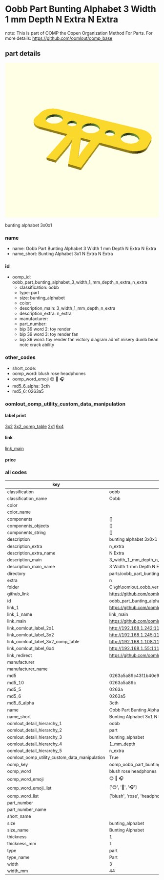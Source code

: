# Oobb Part Bunting Alphabet 3 Width 1 mm Depth N Extra N Extra  

note: This is part of OOMP the Oopen Organization Method For Parts. For more details: https://github.com/oomlout/oomp_base

##  part details
  

[![](3dpr.png)](3dpr.png)

bunting alphabet 3x0x1



### name
* name: Oobb Part Bunting Alphabet 3 Width 1 mm Depth N Extra N Extra
* name_short: Bunting Alphabet 3x1 N Extra N Extra
### id
* oomp_id: oobb_part_bunting_alphabet_3_width_1_mm_depth_n_extra_n_extra
  * classification: oobb
  * type: part
  * size: bunting_alphabet
  * color: 
  * description_main: 3_width_1_mm_depth_n_extra
  * description_extra: n_extra
  * manufacturer: 
  * part_number: 
  * bip 39 word 2: toy render
  * bip 39 word 3: toy render fan
  * bip 39 word: toy render fan victory diagram admit misery dumb bean note crack ability

### other_codes
* short_code: 
* oomp_word: blush rose headphones
* oomp_word_emoji :blush: :rose: :headphones:
* md5_6_alpha: 3cth
* md5_6: 0263a5






### oomlout_oomp_utility_custom_data_manipulation
#### label print
[3x2](http://192.168.1.245:1112/?label=oomp%203cth)
[3x2_oomp_table](http://192.168.1.108:1112/?label=oomp%203cth)
[2x1](http://192.168.1.242:1112/?label=oomp%203cth)
[6x4](http://192.168.1.55:1112/?label=oomp%203cth)    

#### link

[link_main](https://github.com/oomlout/oomlout_oobb_version_4_generated_parts/tree/main/navigation_oomp/oobb/part/bunting_alphabet/3_width_1_mm_depth_n_extra/n_extra/part)                              

#### price







### all codes 
| key | value |  
| --- | --- |  
| classification | oobb |  
| classification_name | Oobb |  
| color |  |  
| color_name |  |  
| components | [] |  
| components_objects | [] |  
| components_string | [] |  
| description | bunting alphabet 3x0x1 |  
| description_extra | n_extra |  
| description_extra_name | N Extra |  
| description_main | 3_width_1_mm_depth_n_extra |  
| description_main_name | 3 Width 1 mm Depth N Extra |  
| directory | parts/oobb_part_bunting_alphabet_3_width_1_mm_depth_n_extra_n_extra |  
| extra | n |  
| folder | C:\gh\oomlout_oobb_version_4_generated_parts\parts\oobb_part_bunting_alphabet_3_width_1_mm_depth_n_extra_n_extra |  
| github_link | https://github.com/oomlout/oomlout_oomp_part_src/tree/main/parts/oobb_part_bunting_alphabet_3_width_1_mm_depth_n_extra_n_extra |  
| id | oobb_part_bunting_alphabet_3_width_1_mm_depth_n_extra_n_extra |  
| link_1 | https://github.com/oomlout/oomlout_oobb_version_4_generated_parts/tree/main/navigation_oomp/oobb/part/bunting_alphabet/3_width_1_mm_depth_n_extra/n_extra/part |  
| link_1_name | link_main |  
| link_main | https://github.com/oomlout/oomlout_oobb_version_4_generated_parts/tree/main/navigation_oomp/oobb/part/bunting_alphabet/3_width_1_mm_depth_n_extra/n_extra/part |  
| link_oomlout_label_2x1 | http://192.168.1.242:1112/?label=oomp%203cth |  
| link_oomlout_label_3x2 | http://192.168.1.245:1112/?label=oomp%203cth |  
| link_oomlout_label_3x2_oomp_table | http://192.168.1.108:1112/?label=oomp%203cth |  
| link_oomlout_label_6x4 | http://192.168.1.55:1112/?label=oomp%203cth |  
| link_redirect | https://github.com/oomlout/oomlout_oobb_version_4_generated_parts/tree/main/parts/oobb_bunting_alphabet_03_01_ex_n |  
| manufacturer |  |  
| manufacturer_name |  |  
| md5 | 0263a5a89c43f1b40e9e7f3aa5ad8733 |  
| md5_10 | 0263a5a89c |  
| md5_5 | 0263a |  
| md5_6 | 0263a5 |  
| md5_6_alpha | 3cth |  
| name | Oobb Part Bunting Alphabet 3 Width 1 mm Depth N Extra N Extra |  
| name_short | Bunting Alphabet 3x1 N Extra N Extra |  
| oomlout_detail_hierarchy_1 | oobb |  
| oomlout_detail_hierarchy_2 | part |  
| oomlout_detail_hierarchy_3 | bunting_alphabet |  
| oomlout_detail_hierarchy_4 | 1_mm_depth |  
| oomlout_detail_hierarchy_5 | n_extra |  
| oomlout_oomp_utility_custom_data_manipulation | True |  
| oomp_key | oomp_oobb_part_bunting_alphabet_3_width_1_mm_depth_n_extra_n_extra |  
| oomp_word | blush rose headphones |  
| oomp_word_emoji | :blush: :rose: :headphones: |  
| oomp_word_emoji_list | [':blush:', ':rose:', ':headphones:'] |  
| oomp_word_list | ['blush', 'rose', 'headphones'] |  
| part_number |  |  
| part_number_name |  |  
| short_name |  |  
| size | bunting_alphabet |  
| size_name | Bunting Alphabet |  
| thickness | 1 |  
| thickness_mm | 1 |  
| type | part |  
| type_name | Part |  
| width | 3 |  
| width_mm | 44 |  
